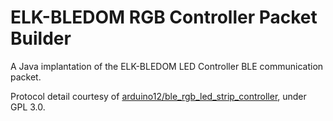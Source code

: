 # ELK-BLEDOM RGB Controller Packet Builder
A Java implantation of the ELK-BLEDOM LED Controller BLE communication packet.

Protocol detail courtesy of [arduino12/ble_rgb_led_strip_controller](https://github.com/arduino12/ble_rgb_led_strip_controller),
under GPL 3.0.